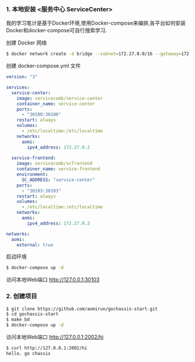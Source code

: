 ### 1. 本地安装 <服务中心 ServiceCenter>
我的学习笔计是基于Docker环境,使用Docker-compose来编排,各平台如何安装Docker和docker-compose可自行搜索学习.

创建 Docker 网络
```sh
$ docker network create -d bridge --subnet=172.27.0.0/16 --gateway=172.27.0.1 aomi
```
创建 docker-compose.yml 文件
```yml
version: "3"

services:
  service-center:
    image: servicecomb/service-center
    container_name: service-center
    ports:
      - "30100:30100"
    restart: always
    volumes:
      - /etc/localtime:/etc/localtime
    networks:
      aomi:
        ipv4_address: 172.27.0.2
  
  service-frontend:
    image: servicecomb/scfrontend
    container_name: service-frontend
    environment:
      SC_ADDRESS: "service-center"
    ports:
      - "30103:30103"
    restart: always
    volumes:
      - /etc/localtime:/etc/localtime
    networks:
      aomi:
        ipv4_address: 172.27.0.3

networks:
  aomi:
    external: true
```

启动环境
```sh
$ docker-compose up -d
```

访问本地Web端口 http://127.0.0.1:30103

### 2. 创建项目
```sh
$ git clone https://github.com/aomirun/gochassis-start.git
$ cd gochassis-start
$ make bd
$ docker-compose up -d
```

访问本地Web端口 http://127.0.0.1:2002/hi
```sh
$ curl http://127.0.0.1:2002/hi
hello. go chassis
```